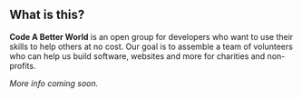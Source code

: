 ## What is this?

**Code A Better World** is an open group for developers who want to use their skills to help others at no cost.  Our goal is to assemble a team of volunteers who can help us build software, websites and more for charities and non-profits.

_More info coming soon._